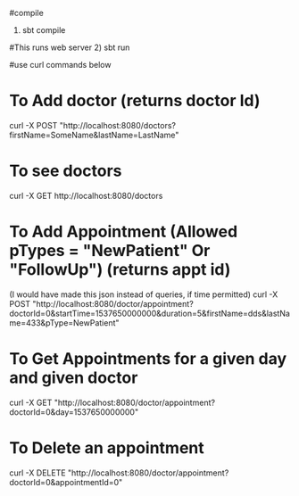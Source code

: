 #compile 
1) sbt compile

#This runs web server
2) sbt run

#use curl commands below 

# To Add doctor (returns doctor Id)
 curl -X POST   "http://localhost:8080/doctors?firstName=SomeName&lastName=LastName"
 
# To see doctors
 curl -X GET http://localhost:8080/doctors
 
 # To Add Appointment (Allowed pTypes = "NewPatient" Or "FollowUp") (returns appt id)
 (I would have made this json instead of queries, if time permitted)
 curl -X POST "http://localhost:8080/doctor/appointment?doctorId=0&startTime=1537650000000&duration=5&firstName=dds&lastName=433&pType=NewPatient"
 
 # To Get Appointments for a given day and given doctor
 curl -X GET "http://localhost:8080/doctor/appointment?doctorId=0&day=1537650000000"
 
 # To Delete an appointment
 curl -X DELETE "http://localhost:8080/doctor/appointment?doctorId=0&appointmentId=0"


